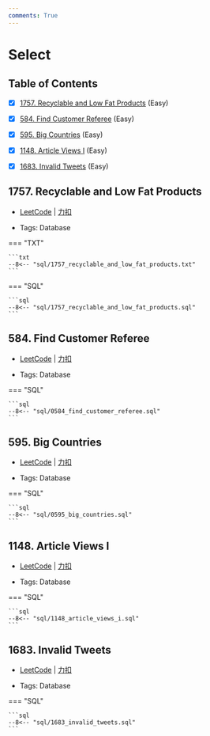 ```yaml
---
comments: True
---
```


# Select

## Table of Contents

- [x] [1757. Recyclable and Low Fat Products](#1757-recyclable-and-low-fat-products) (Easy)
- [x] [584. Find Customer Referee](#584-find-customer-referee) (Easy)
- [x] [595. Big Countries](#595-big-countries) (Easy)
- [x] [1148. Article Views I](#1148-article-views-i) (Easy)
- [x] [1683. Invalid Tweets](#1683-invalid-tweets) (Easy)


## 1757. Recyclable and Low Fat Products

-    [LeetCode](https://leetcode.com/problems/recyclable-and-low-fat-products/) | [力扣](https://leetcode.cn/problems/recyclable-and-low-fat-products/)

-   Tags: Database

=== "TXT"

    ```txt
    --8<-- "sql/1757_recyclable_and_low_fat_products.txt"
    ```

=== "SQL"

    ```sql
    --8<-- "sql/1757_recyclable_and_low_fat_products.sql"
    ```



## 584. Find Customer Referee

-    [LeetCode](https://leetcode.com/problems/find-customer-referee/) | [力扣](https://leetcode.cn/problems/find-customer-referee/)

-   Tags: Database

=== "SQL"

    ```sql
    --8<-- "sql/0584_find_customer_referee.sql"
    ```



## 595. Big Countries

-    [LeetCode](https://leetcode.com/problems/big-countries/) | [力扣](https://leetcode.cn/problems/big-countries/)

-   Tags: Database

=== "SQL"

    ```sql
    --8<-- "sql/0595_big_countries.sql"
    ```



## 1148. Article Views I

-    [LeetCode](https://leetcode.com/problems/article-views-i/) | [力扣](https://leetcode.cn/problems/article-views-i/)

-   Tags: Database

=== "SQL"

    ```sql
    --8<-- "sql/1148_article_views_i.sql"
    ```



## 1683. Invalid Tweets

-    [LeetCode](https://leetcode.com/problems/invalid-tweets/) | [力扣](https://leetcode.cn/problems/invalid-tweets/)

-   Tags: Database

=== "SQL"

    ```sql
    --8<-- "sql/1683_invalid_tweets.sql"
    ```
